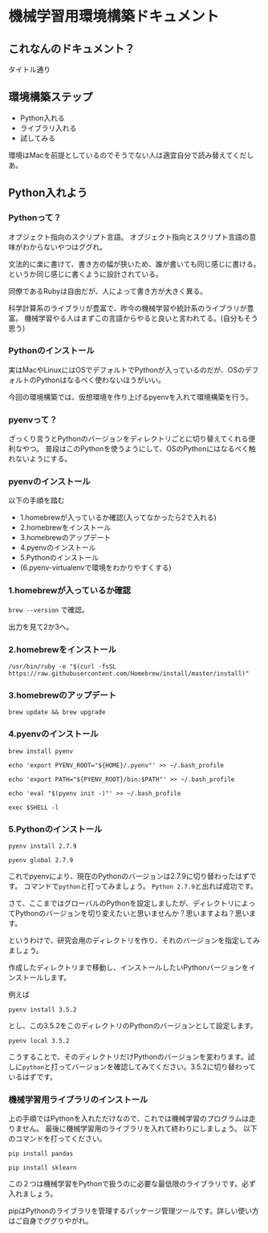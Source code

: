 # 機械学習用環境構築ドキュメント

## これなんのドキュメント？
タイトル通り

## 環境構築ステップ
- Python入れる
- ライブラリ入れる
- 試してみる

環境はMacを前提としているのでそうでない人は適宜自分で読み替えてくだしあ。

## Python入れよう
### Pythonって？
オブジェクト指向のスクリプト言語。
オブジェクト指向とスクリプト言語の意味がわからないやつはググれ。

文法的に楽に書けて、書き方の幅が狭いため、誰が書いても同じ感じに書ける。というか同じ感じに書くように設計されている。

同僚であるRubyは自由だが、人によって書き方が大きく異る。

科学計算系のライブラリが豊富で、昨今の機械学習や統計系のライブラリが豊富。
機械学習やる人はまずこの言語からやると良いと言われてる。(自分もそう思う)

### Pythonのインストール
実はMacやLinuxにはOSでデフォルトでPythonが入っているのだが、OSのデフォルトのPythonはなるべく使わないほうがいい。

今回の環境構築では、仮想環境を作り上げるpyenvを入れて環境構築を行う。

### pyenvって？
ざっくり言うとPythonのバージョンをディレクトリごとに切り替えてくれる便利なやつ。
普段はこのPythonを使うようにして、OSのPythonにはなるべく触れないようにする。

### pyenvのインストール
以下の手順を踏む

- 1.homebrewが入っているか確認(入ってなかったら2で入れる)
- 2.homebrewをインストール
- 3.homebrewのアップデート
- 4.pyenvのインストール
- 5.Pythonのインストール
- (6.pyenv-virtualenvで環境をわかりやすくする)

### 1.homebrewが入っているか確認
`brew --version`
で確認。

出力を見て2か3へ。

### 2.homebrewをインストール
`/usr/bin/ruby -e "$(curl -fsSL https://raw.githubusercontent.com/Homebrew/install/master/install)"
`

### 3.homebrewのアップデート
`brew update && brew upgrade`

### 4.pyenvのインストール
`brew install pyenv`

`echo 'export PYENV_ROOT="${HOME}/.pyenv"' >> ~/.bash_profile`

`echo 'export PATH="${PYENV_ROOT}/bin:$PATH"' >> ~/.bash_profile`

`echo 'eval "$(pyenv init -)"' >> ~/.bash_profile`

`exec $SHELL -l`

### 5.Pythonのインストール
`pyenv install 2.7.9`

`pyenv global 2.7.9`

これでpyenvにより、現在のPythonのバージョンは2.7.9に切り替わったはずです。
コマンドで`python`と打ってみましょう。
`Python 2.7.9`と出れば成功です。

さて、ここまではグローバルのPythonを設定しましたが、ディレクトリによってPythonのバージョンを切り変えたいと思いませんか？思いますよね？思います。

というわけで、研究会用のディレクトリを作り、それのバージョンを指定してみましょう。

作成したディレクトリまで移動し、インストールしたいPythonバージョンをインストールします。

例えば

`pyenv install 3.5.2`

とし、この3.5.2をこのディレクトリのPythonのバージョンとして設定します。

`pyenv local 3.5.2`

こうすることで、そのディレクトリだけPythonのバージョンを変わります。試しに`python`と打ってバージョンを確認してみてください。3.5.2に切り替わっているはずです。

### 機械学習用ライブラリのインストール
上の手順ではPythonを入れただけなので、これでは機械学習のプログラムは走りません。
最後に機械学習用のライブラリを入れて終わりにしましょう。
以下のコマンドを打ってください。

`pip install pandas`

`pip install sklearn`

この２つは機械学習をPythonで扱うのに必要な最低限のライブラリです。必ず入れましょう。

pipはPythonのライブラリを管理するパッケージ管理ツールです。詳しい使い方はご自身でググりやがれ。
